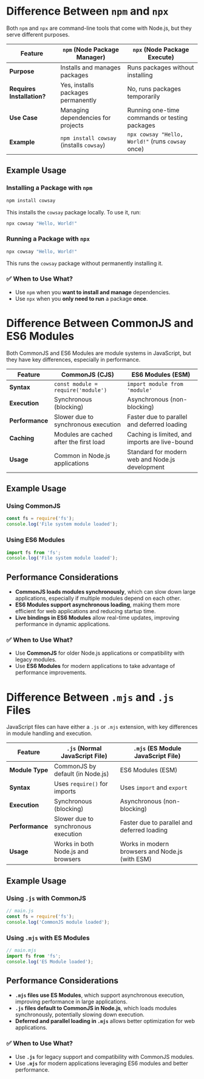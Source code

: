 # Difference Between `npm` and `npx`

Both `npm` and `npx` are command-line tools that come with Node.js, but they serve different purposes.

| Feature             | `npm` (Node Package Manager)                                   | `npx` (Node Package Execute)                         |
|---------------------|---------------------------------------------------------------|-----------------------------------------------------|
| **Purpose**        | Installs and manages packages                                 | Runs packages without installing                   |
| **Requires Installation?** | Yes, installs packages permanently                      | No, runs packages temporarily                      |
| **Use Case**       | Managing dependencies for projects                           | Running one-time commands or testing packages      |
| **Example**        | `npm install cowsay` (installs `cowsay`)                     | `npx cowsay "Hello, World!"` (runs `cowsay` once)  |

## Example Usage

### Installing a Package with `npm`
```sh
npm install cowsay
```
This installs the `cowsay` package locally. To use it, run:
```sh
npx cowsay "Hello, World!"
```

### Running a Package with `npx`
```sh
npx cowsay "Hello, World!"
```
This runs the `cowsay` package without permanently installing it.

### ✅ When to Use What?
- Use `npm` when you **want to install and manage** dependencies.
- Use `npx` when you **only need to run** a package **once**.


# Difference Between CommonJS and ES6 Modules

Both CommonJS and ES6 Modules are module systems in JavaScript, but they have key differences, especially in performance.

| Feature             | CommonJS (CJS)                                     | ES6 Modules (ESM)                                   |
|---------------------|---------------------------------------------------|-----------------------------------------------------|
| **Syntax**        | `const module = require('module')`                 | `import module from 'module'`                      |
| **Execution**      | Synchronous (blocking)                             | Asynchronous (non-blocking)                        |
| **Performance**    | Slower due to synchronous execution                | Faster due to parallel and deferred loading        |
| **Caching**       | Modules are cached after the first load            | Caching is limited, and imports are live-bound     |
| **Usage**         | Common in Node.js applications                      | Standard for modern web and Node.js development    |

## Example Usage

### Using CommonJS
```js
const fs = require('fs');
console.log('File system module loaded');
```

### Using ES6 Modules
```js
import fs from 'fs';
console.log('File system module loaded');
```

## Performance Considerations
- **CommonJS loads modules synchronously**, which can slow down large applications, especially if multiple modules depend on each other.
- **ES6 Modules support asynchronous loading**, making them more efficient for web applications and reducing startup time.
- **Live bindings in ES6 Modules** allow real-time updates, improving performance in dynamic applications.

### ✅ When to Use What?
- Use **CommonJS** for older Node.js applications or compatibility with legacy modules.
- Use **ES6 Modules** for modern applications to take advantage of performance improvements.

# Difference Between `.mjs` and `.js` Files

JavaScript files can have either a `.js` or `.mjs` extension, with key differences in module handling and execution.

| Feature             | `.js` (Normal JavaScript File)                      | `.mjs` (ES Module JavaScript File)                 |
|---------------------|----------------------------------------------------|----------------------------------------------------|
| **Module Type**     | CommonJS by default (in Node.js)                   | ES6 Modules (ESM)                                  |
| **Syntax**         | Uses `require()` for imports                        | Uses `import` and `export`                        |
| **Execution**      | Synchronous (blocking)                              | Asynchronous (non-blocking)                       |
| **Performance**    | Slower due to synchronous execution                 | Faster due to parallel and deferred loading       |
| **Usage**          | Works in both Node.js and browsers                  | Works in modern browsers and Node.js (with ESM)   |

## Example Usage

### Using `.js` with CommonJS
```js
// main.js
const fs = require('fs');
console.log('CommonJS module loaded');
```

### Using `.mjs` with ES Modules
```js
// main.mjs
import fs from 'fs';
console.log('ES Module loaded');
```

## Performance Considerations
- **`.mjs` files use ES Modules**, which support asynchronous execution, improving performance in large applications.
- **`.js` files default to CommonJS in Node.js**, which loads modules synchronously, potentially slowing down execution.
- **Deferred and parallel loading in `.mjs`** allows better optimization for web applications.

### ✅ When to Use What?
- Use **`.js`** for legacy support and compatibility with CommonJS modules.
- Use **`.mjs`** for modern applications leveraging ES6 modules and better performance.

